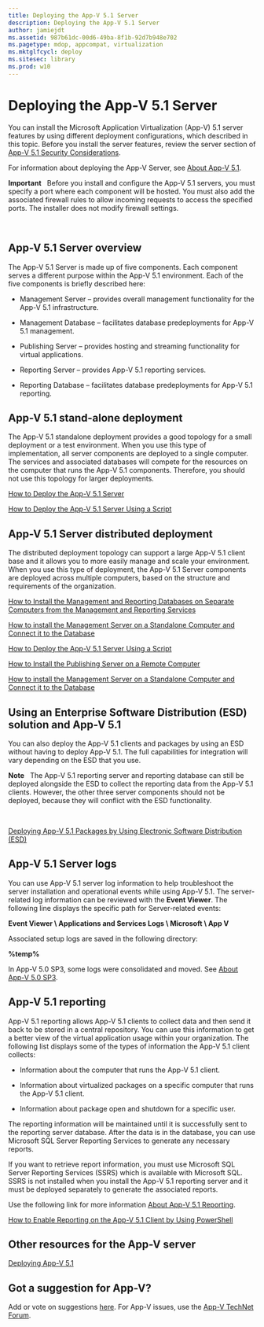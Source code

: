 ```yaml
---
title: Deploying the App-V 5.1 Server
description: Deploying the App-V 5.1 Server
author: jamiejdt
ms.assetid: 987b61dc-00d6-49ba-8f1b-92d7b948e702
ms.pagetype: mdop, appcompat, virtualization
ms.mktglfcycl: deploy
ms.sitesec: library
ms.prod: w10
---
```



# Deploying the App-V 5.1 Server


You can install the Microsoft Application Virtualization (App-V) 5.1 server features by using different deployment configurations, which described in this topic. Before you install the server features, review the server section of [App-V 5.1 Security Considerations](appv-security-considerations.md).

For information about deploying the App-V Server, see [About App-V 5.1](appv-about-appv.md#bkmk-migrate-to-51).

**Important**  
Before you install and configure the App-V 5.1 servers, you must specify a port where each component will be hosted. You must also add the associated firewall rules to allow incoming requests to access the specified ports. The installer does not modify firewall settings.

 

## <a href="" id="---------app-v-5-1-server-overview"></a> App-V 5.1 Server overview


The App-V 5.1 Server is made up of five components. Each component serves a different purpose within the App-V 5.1 environment. Each of the five components is briefly described here:

-   Management Server – provides overall management functionality for the App-V 5.1 infrastructure.

-   Management Database – facilitates database predeployments for App-V 5.1 management.

-   Publishing Server – provides hosting and streaming functionality for virtual applications.

-   Reporting Server – provides App-V 5.1 reporting services.

-   Reporting Database – facilitates database predeployments for App-V 5.1 reporting.

## <a href="" id="---------app-v-5-1-stand-alone-deployment"></a> App-V 5.1 stand-alone deployment


The App-V 5.1 standalone deployment provides a good topology for a small deployment or a test environment. When you use this type of implementation, all server components are deployed to a single computer. The services and associated databases will compete for the resources on the computer that runs the App-V 5.1 components. Therefore, you should not use this topology for larger deployments.

[How to Deploy the App-V 5.1 Server](appv-deploy-the-appv-server.md)

[How to Deploy the App-V 5.1 Server Using a Script](appv-deploy-the-appv-server-with-a-script.md)

## <a href="" id="---------app-v-5-1-server-distributed-deployment"></a> App-V 5.1 Server distributed deployment


The distributed deployment topology can support a large App-V 5.1 client base and it allows you to more easily manage and scale your environment. When you use this type of deployment, the App-V 5.1 Server components are deployed across multiple computers, based on the structure and requirements of the organization.

[How to Install the Management and Reporting Databases on Separate Computers from the Management and Reporting Services](appv-install-the-management-and-reporting-databases-on-separate-computers.md)

[How to install the Management Server on a Standalone Computer and Connect it to the Database](appv-install-the-management-server-on-a-standalone-computer.md)

[How to Deploy the App-V 5.1 Server Using a Script](appv-deploy-the-appv-server-with-a-script.md)

[How to Install the Publishing Server on a Remote Computer](appv-install-the-publishing-server-on-a-remote-computer.md)

[How to install the Management Server on a Standalone Computer and Connect it to the Database](appv-install-the-management-server-on-a-standalone-computer.md)

## Using an Enterprise Software Distribution (ESD) solution and App-V 5.1


You can also deploy the App-V 5.1 clients and packages by using an ESD without having to deploy App-V 5.1. The full capabilities for integration will vary depending on the ESD that you use.

**Note**  
The App-V 5.1 reporting server and reporting database can still be deployed alongside the ESD to collect the reporting data from the App-V 5.1 clients. However, the other three server components should not be deployed, because they will conflict with the ESD functionality.

 

[Deploying App-V 5.1 Packages by Using Electronic Software Distribution (ESD)](appv-deploying-packages-with-electronic-software-distribution-solutions.md)

## <a href="" id="---------app-v-5-1-server-logs"></a> App-V 5.1 Server logs


You can use App-V 5.1 server log information to help troubleshoot the server installation and operational events while using App-V 5.1. The server-related log information can be reviewed with the **Event Viewer**. The following line displays the specific path for Server-related events:

**Event Viewer \\ Applications and Services Logs \\ Microsoft \\ App V**

Associated setup logs are saved in the following directory:

**%temp%**

In App-V 5.0 SP3, some logs were consolidated and moved. See [About App-V 5.0 SP3](https://technet.microsoft.com/en-us/itpro/mdop/appv-v5/about-app-v-50-sp3#bkmk-event-logs-moved).

## <a href="" id="---------app-v-5-1-reporting"></a> App-V 5.1 reporting


App-V 5.1 reporting allows App-V 5.1 clients to collect data and then send it back to be stored in a central repository. You can use this information to get a better view of the virtual application usage within your organization. The following list displays some of the types of information the App-V 5.1 client collects:

-   Information about the computer that runs the App-V 5.1 client.

-   Information about virtualized packages on a specific computer that runs the App-V 5.1 client.

-   Information about package open and shutdown for a specific user.

The reporting information will be maintained until it is successfully sent to the reporting server database. After the data is in the database, you can use Microsoft SQL Server Reporting Services to generate any necessary reports.

If you want to retrieve report information, you must use Microsoft SQL Server Reporting Services (SSRS) which is available with Microsoft SQL. SSRS is not installed when you install the App-V 5.1 reporting server and it must be deployed separately to generate the associated reports.

Use the following link for more information [About App-V 5.1 Reporting](appv-reporting.md).

[How to Enable Reporting on the App-V 5.1 Client by Using PowerShell](appv-enable-reporting-on-the-appv-client-with-powershell.md)

## Other resources for the App-V server


[Deploying App-V 5.1](appv-deploying-appv.md)

## Got a suggestion for App-V?


Add or vote on suggestions [here](http://appv.uservoice.com/forums/280448-microsoft-application-virtualization). For App-V issues, use the [App-V TechNet Forum](https://social.technet.microsoft.com/Forums/home?forum=mdopappv).

 

 





